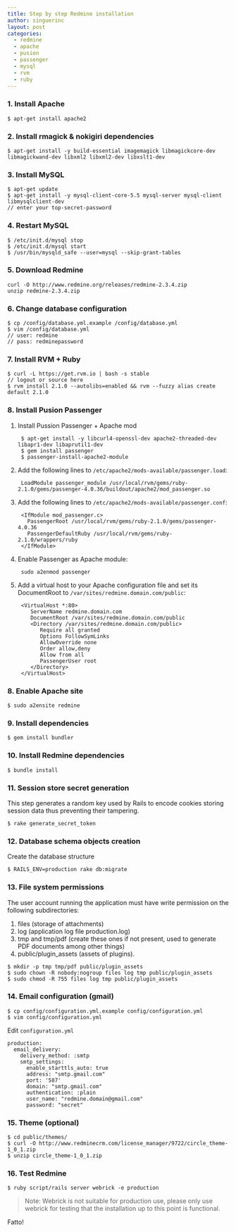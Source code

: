 ```yaml
---
title: Step by step Redmine installation
author: singuerinc
layout: post
categories:
  - redmine
  - apache
  - pusion
  - passenger
  - mysql
  - rvm
  - ruby
---
```


### 1. Install Apache

    $ apt-get install apache2
    
### 2. Install rmagick & nokigiri dependencies

    $ apt-get install -y build-essential imagemagick libmagickcore-dev libmagickwand-dev libxml2 libxml2-dev libxslt1-dev
    
### 3. Install MySQL
    $ apt-get update
    $ apt-get install -y mysql-client-core-5.5 mysql-server mysql-client libmysqlclient-dev
    // enter your top-secret-password

### 4. Restart MySQL
    $ /etc/init.d/mysql stop
    $ /etc/init.d/mysql start
    $ /usr/bin/mysqld_safe --user=mysql --skip-grant-tables

### 5. Download Redmine
    curl -O http://www.redmine.org/releases/redmine-2.3.4.zip
    unzip redmine-2.3.4.zip

### 6. Change database configuration
    $ cp /config/database.yml.example /config/database.yml
    $ vim /config/database.yml
    // user: redmine
    // pass: redminepassword

### 7. Install RVM + Ruby
    $ curl -L https://get.rvm.io | bash -s stable
    // logout or source here
    $ rvm install 2.1.0 --autolibs=enabled && rvm --fuzzy alias create default 2.1.0

### 8. Install Pusion Passenger

1. Install Pussion Passenger + Apache mod

        $ apt-get install -y libcurl4-openssl-dev apache2-threaded-dev libapr1-dev libaprutil1-dev
        $ gem install passenger
        $ passenger-install-apache2-module
    

2. Add the following lines to `/etc/apache2/mods-available/passenger.load`:
    
        LoadModule passenger_module /usr/local/rvm/gems/ruby-2.1.0/gems/passenger-4.0.36/buildout/apache2/mod_passenger.so
        
3. Add the following lines to `/etc/apache2/mods-available/passenger.conf`:
    
        <IfModule mod_passenger.c>
          PassengerRoot /usr/local/rvm/gems/ruby-2.1.0/gems/passenger-4.0.36
          PassengerDefaultRuby /usr/local/rvm/gems/ruby-2.1.0/wrappers/ruby
        </IfModule> 

4. Enable Passenger as Apache module:

        sudo a2enmod passenger  

5. Add a virtual host to your Apache configuration file and set its DocumentRoot to `/var/sites/redmine.domain.com/public`:

        <VirtualHost *:80>
           ServerName redmine.domain.com
           DocumentRoot /var/sites/redmine.domain.com/public
           <Directory /var/sites/redmine.domain.com/public>
              Require all granted
              Options FollowSymLinks
              AllowOverride none
              Order allow,deny
              Allow from all
              PassengerUser root
           </Directory>
        </VirtualHost>

### 8. Enable Apache site

    $ sudo a2ensite redmine

### 9. Install dependencies

    $ gem install bundler

### 10. Install Redmine dependencies

    $ bundle install

### 11. Session store secret generation
This step generates a random key used by Rails to encode cookies storing session data thus preventing their tampering.

    $ rake generate_secret_token

### 12. Database schema objects creation
Create the database structure

    $ RAILS_ENV=production rake db:migrate
    
### 13. File system permissions
The user account running the application must have write permission on the following subdirectories:

1. files (storage of attachments)
2. log (application log file production.log)
3. tmp and tmp/pdf (create these ones if not present, used to generate PDF documents among other things)
4. public/plugin_assets (assets of plugins).

<b></b>

    $ mkdir -p tmp tmp/pdf public/plugin_assets
    $ sudo chown -R nobody:nogroup files log tmp public/plugin_assets
    $ sudo chmod -R 755 files log tmp public/plugin_assets

### 14. Email configuration (gmail)

    $ cp config/configuration.yml.example config/configuration.yml
    $ vim config/configuration.yml

Edit `configuration.yml`

    production:
      email_delivery:
        delivery_method: :smtp
        smtp_settings:
          enable_starttls_auto: true
          address: "smtp.gmail.com" 
          port: '587'
          domain: "smtp.gmail.com" 
          authentication: :plain
          user_name: "redmine.domain@gmail.com" 
          password: "secret"

### 15. Theme (optional)

    $ cd public/themes/
    $ curl -O http://www.redminecrm.com/license_manager/9722/circle_theme-1_0_1.zip
    $ unzip circle_theme-1_0_1.zip

### 16. Test Redmine

    $ ruby script/rails server webrick -e production
    
> Note: Webrick is not suitable for production use, please only use webrick for testing that the installation up to this point is functional.

Fatto!
